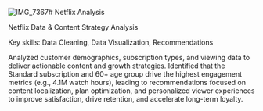 ![IMG_7367](https://github.com/user-attachments/assets/ff998380-da6f-4ab7-91c2-0df82acc92a3)# Netflix Analysis

Netflix Data & Content Strategy Analysis

Key skills: Data Cleaning, Data Visualization, Recommendations

Analyzed customer demographics, subscription types,
and viewing data to deliver actionable content and
growth strategies. Identified that the Standard
subscription and 60+ age group drive the highest
engagement metrics (e.g., 4.1M watch hours), leading to
recommendations focused on content localization, plan
optimization, and personalized viewer experiences to
improve satisfaction, drive retention, and accelerate
long-term loyalty.
